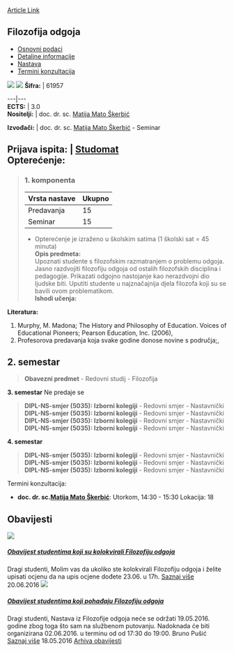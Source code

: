 [Article Link](https://www.fhs.hr/predmet/filodg)

## Filozofija odgoja
  * [Osnovni podaci](https://www.fhs.hr/predmet/filodg#v1id-523740_999859_1_0 "Osnovni podaci")
  * [Detaljne informacije](https://www.fhs.hr/predmet/filodg#v1id-523740_999859_1_1 "Detaljne informacije")
  * [Nastava](https://www.fhs.hr/predmet/filodg#v1id-523740_999859_1_2 "Nastava")
  * [Termini konzultacija](https://www.fhs.hr/predmet/filodg#v1id-523740_999859_1_3 "Termini konzultacija")


[![](https://www.fhs.hr/img/flags/gif/hr.gif)](https://www.fhs.hr/predmet/filodg) [![](https://www.fhs.hr/img/flags/gif/gb.gif)](https://www.fhs.hr/en/course/poe)
**Šifra:** |  61957  
  
---|---  
**ECTS:** |  3.0   
**Nositelji:** |  doc. dr. sc. [Matija Mato Škerbić](https://www.fhs.hr/djelatnik/matija_mato.skerbic)   
  
**Izvođači:** |  doc. dr. sc. [Matija Mato Škerbić](https://www.fhs.hr/djelatnik/matija_mato.skerbic) - Seminar  
  
**Prijava ispita:** |  [Studomat](http://www.isvu.hr/studomat)  
**Opterećenje:**  
---  
> ### 1. komponenta
> | Vrsta nastave | Ukupno  
> ---|---  
> Predavanja | 15  
> Seminar | 15  
> * Opterećenje je izraženo u školskim satima (1 školski sat = 45 minuta)   
**Opis predmeta:**  
> Upoznati studente s filozofskim razmatranjem o problemu odgoja. Jasno razdvojiti filozofiju odgoja od ostalih filozofskih disciplina i pedagogije. Prikazati odgojno nastojanje kao nerazdvojni dio ljudske biti. Uputiti studente u najznačajnija djela filozofa koji su se bavili ovom problematikom.  
**Ishodi učenja:**  

  
**Literatura:**  
  1. Murphy, M. Madona; The History and Philosophy of Education. Voices of Educational Pioneers; Pearson Education, Inc. (2006), 
  2. Profesorova predavanja koja svake godine donose novine s područja;, 

  
**2. semestar**  
---  
> **Obavezni predmet** - Redovni studij - Filozofija  
>   
  
**3. semestar** Ne predaje se  
> **DIPL-NS-smjer (5035): Izborni kolegiji** - Redovni smjer - Nastavnički  
>  **DIPL-NS-smjer (5035): Izborni kolegiji** - Redovni smjer - Nastavnički  
>  **DIPL-NS-smjer (5035): Izborni kolegiji** - Redovni smjer - Nastavnički  
>  **DIPL-NS-smjer (5035): Izborni kolegiji** - Redovni smjer - Nastavnički  
>   
  
**4. semestar**  
> **DIPL-NS-smjer (5035): Izborni kolegiji** - Redovni smjer - Nastavnički  
>  **DIPL-NS-smjer (5035): Izborni kolegiji** - Redovni smjer - Nastavnički  
>  **DIPL-NS-smjer (5035): Izborni kolegiji** - Redovni smjer - Nastavnički  
>   
Termini konzultacija: 
  * **doc. dr. sc.[Matija Mato Škerbić](https://www.fhs.hr/djelatnik/matija_mato.skerbic)**: 
Utorkom, 14:30 - 15:30
Lokacija: 18 


## Obavijesti
[ ![](https://www.fhs.hr/_pub/themes_static/hrstud2024/default/img/default_news.jpg) ](https://www.fhs.hr/predmet/filodg?@=20trn#news_81837)
#####  [Obavijest studentima koji su kolokvirali Filozofiju odgoja](https://www.fhs.hr/predmet/filodg?@=20trn#news_81837)
Dragi studenti, Molim vas da ukoliko ste kolokvirali Filozofiju odgoja i želite upisati ocjenu da na upis ocjene dođete 23.06. u 17h. 
[Saznaj više](https://www.fhs.hr/predmet/filodg?@=20trn#news_81837)
20.06.2016
[ ![](https://www.fhs.hr/_pub/themes_static/hrstud2024/default/img/default_news.jpg) ](https://www.fhs.hr/predmet/filodg?@=20tm6#news_81837)
#####  [Obavijest studentima koji pohađaju Filozofiju odgoja](https://www.fhs.hr/predmet/filodg?@=20tm6#news_81837)
Dragi studenti, Nastava iz Filozofije odgoja neće se održati 19.05.2016. godine zbog toga što sam na službenom putovanju. Nadoknada će biti organizirana 02.06.2016. u terminu od od 17:30 do 19:00. Bruno Pušić 
[Saznaj više](https://www.fhs.hr/predmet/filodg?@=20tm6#news_81837)
18.05.2016
[Arhiva obavijesti](https://www.fhs.hr/predmet/filodg?@=20p04#news_81837 "Arhiva obavijesti")
